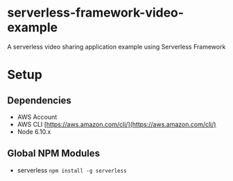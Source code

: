 # serverless-framework-video-example
A serverless video sharing application example using Serverless Framework

# Setup
## Dependencies
* AWS Account
* AWS CLI [https://aws.amazon.com/cli/](https://aws.amazon.com/cli/)
* Node 6.10.x

## Global NPM Modules
* serverless `npm install -g serverless`
